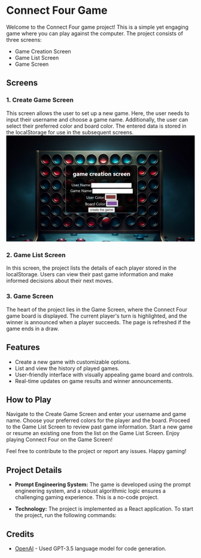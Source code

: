 # Connect Four Game

Welcome to the Connect Four game project! This is a simple yet engaging game where you can play against the computer. The project consists of three screens: 

- Game Creation Screen
- Game List Screen
- Game Screen

## Screens

### 1. Create Game Screen

This screen allows the user to set up a new game. Here, the user needs to input their username and choose a game name. Additionally, the user can select their preferred color and board color. The entered data is stored in the localStorage for use in the subsequent screens. 
<br/>
![CreateGame](public/gameCreate.png)

### 2. Game List Screen

In this screen, the project lists the details of each player stored in the localStorage. Users can view their past game information and make informed decisions about their next moves.

### 3. Game Screen

The heart of the project lies in the Game Screen, where the Connect Four game board is displayed. The current player's turn is highlighted, and the winner is announced when a player succeeds. The page is refreshed if the game ends in a draw.


## Features

- Create a new game with customizable options.
- List and view the history of played games.
- User-friendly interface with visually appealing game board and controls.
- Real-time updates on game results and winner announcements.

## How to Play
Navigate to the Create Game Screen and enter your username and game name.
Choose your preferred colors for the player and the board.
Proceed to the Game List Screen to review past game information.
Start a new game or resume an existing one from the list on the Game List Screen.
Enjoy playing Connect Four on the Game Screen!

Feel free to contribute to the project or report any issues. Happy gaming!


## Project Details

- **Prompt Engineering System:** The game is developed using the prompt engineering system, and a robust algorithmic logic ensures a challenging gaming experience. This is a no-code project.

- **Technology:** The project is implemented as a React application. To start the project, run the following commands:

## Credits

- [OpenAI](https://www.openai.com/) - Used GPT-3.5 language model for code generation.
